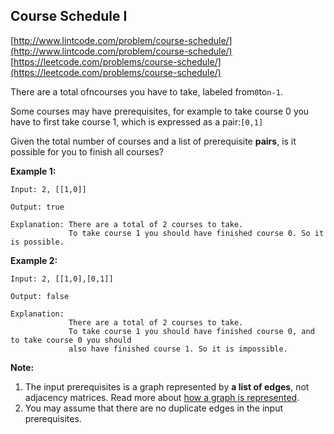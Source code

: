 ## Course Schedule I

[http://www.lintcode.com/problem/course-schedule/](http://www.lintcode.com/problem/course-schedule/)  
[https://leetcode.com/problems/course-schedule/](https://leetcode.com/problems/course-schedule/)

There are a total ofncourses you have to take, labeled from`0`to`n-1`.

Some courses may have prerequisites, for example to take course 0 you have to first take course 1, which is expressed as a pair:`[0,1]`

Given the total number of courses and a list of prerequisite **pairs**, is it possible for you to finish all courses?

**Example 1:**

```
Input: 2, [[1,0]] 

Output: true

Explanation: There are a total of 2 courses to take. 
             To take course 1 you should have finished course 0. So it is possible.
```

**Example 2:**

```
Input: 2, [[1,0],[0,1]]

Output: false

Explanation:
             There are a total of 2 courses to take. 
             To take course 1 you should have finished course 0, and to take course 0 you should
             also have finished course 1. So it is impossible.

```

**Note:**

1. The input prerequisites is a graph represented by **a list of edges**, not adjacency matrices. Read more about [how a graph is represented](https://www.khanacademy.org/computing/computer-science/algorithms/graph-representation/a/representing-graphs).
2. You may assume that there are no duplicate edges in the input prerequisites.



